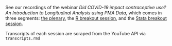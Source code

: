 See our recordings of the webinar *Did COVID-19 impact contraceptive use? An Introduction to Longitudinal Analysis using PMA Data*, which comes in three segments: [the plenary](https://youtu.be/9aS4DF0DsKA), the [R breakout session](https://youtu.be/KYS-YnmYCyU), and the [Stata breakout session](https://youtu.be/ijifgQDGS8A).

Transcripts of each session are scraped from the YouTube API via `transcripts.rmd` 
